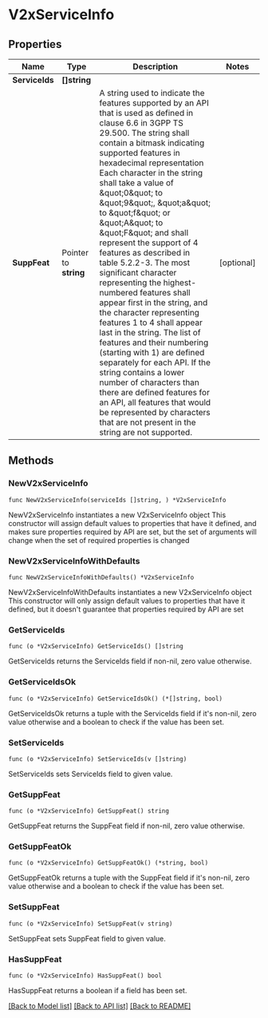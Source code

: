 # V2xServiceInfo

## Properties

Name | Type | Description | Notes
------------ | ------------- | ------------- | -------------
**ServiceIds** | **[]string** |  | 
**SuppFeat** | Pointer to **string** | A string used to indicate the features supported by an API that is used as defined in clause  6.6 in 3GPP TS 29.500. The string shall contain a bitmask indicating supported features in  hexadecimal representation Each character in the string shall take a value of \&quot;0\&quot; to \&quot;9\&quot;,  \&quot;a\&quot; to \&quot;f\&quot; or \&quot;A\&quot; to \&quot;F\&quot; and shall represent the support of 4 features as described in  table 5.2.2-3. The most significant character representing the highest-numbered features shall  appear first in the string, and the character representing features 1 to 4 shall appear last  in the string. The list of features and their numbering (starting with 1) are defined  separately for each API. If the string contains a lower number of characters than there are  defined features for an API, all features that would be represented by characters that are not  present in the string are not supported.  | [optional] 

## Methods

### NewV2xServiceInfo

`func NewV2xServiceInfo(serviceIds []string, ) *V2xServiceInfo`

NewV2xServiceInfo instantiates a new V2xServiceInfo object
This constructor will assign default values to properties that have it defined,
and makes sure properties required by API are set, but the set of arguments
will change when the set of required properties is changed

### NewV2xServiceInfoWithDefaults

`func NewV2xServiceInfoWithDefaults() *V2xServiceInfo`

NewV2xServiceInfoWithDefaults instantiates a new V2xServiceInfo object
This constructor will only assign default values to properties that have it defined,
but it doesn't guarantee that properties required by API are set

### GetServiceIds

`func (o *V2xServiceInfo) GetServiceIds() []string`

GetServiceIds returns the ServiceIds field if non-nil, zero value otherwise.

### GetServiceIdsOk

`func (o *V2xServiceInfo) GetServiceIdsOk() (*[]string, bool)`

GetServiceIdsOk returns a tuple with the ServiceIds field if it's non-nil, zero value otherwise
and a boolean to check if the value has been set.

### SetServiceIds

`func (o *V2xServiceInfo) SetServiceIds(v []string)`

SetServiceIds sets ServiceIds field to given value.


### GetSuppFeat

`func (o *V2xServiceInfo) GetSuppFeat() string`

GetSuppFeat returns the SuppFeat field if non-nil, zero value otherwise.

### GetSuppFeatOk

`func (o *V2xServiceInfo) GetSuppFeatOk() (*string, bool)`

GetSuppFeatOk returns a tuple with the SuppFeat field if it's non-nil, zero value otherwise
and a boolean to check if the value has been set.

### SetSuppFeat

`func (o *V2xServiceInfo) SetSuppFeat(v string)`

SetSuppFeat sets SuppFeat field to given value.

### HasSuppFeat

`func (o *V2xServiceInfo) HasSuppFeat() bool`

HasSuppFeat returns a boolean if a field has been set.


[[Back to Model list]](../README.md#documentation-for-models) [[Back to API list]](../README.md#documentation-for-api-endpoints) [[Back to README]](../README.md)


